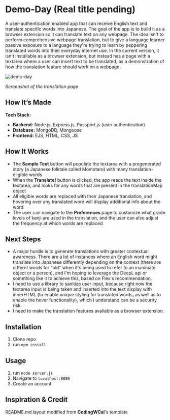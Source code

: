 # Demo-Day (Real title pending)

A user-authentication enabled app that can receive English text and translate specific words into Japanese. The goal of the app is to build it as a browser extension so it can translate text on any webpage. The idea isn't to perform comprehensive webpage translation, but to give a language learner passive exposure to a language they're trying to learn by peppering translated words into their everyday internet use. In the current version, it isn't installable as a browser extension, but instead has a page with a textarea where a user can insert text to be translated, as a demonstration of how the translation feature should work on a webpage.

![demo-day](https://github.com/user-attachments/assets/626c1973-c48c-451c-a680-140e069afb56)

*Screenshot of the translation page*

## How It’s Made

**Tech Stack:**  
- **Backend:** Node.js, Express.js, Passport.js (user authentication)
- **Database:** MongoDB, Mongoose
- **Frontend:** EJS, HTML, CSS, JS  

## How It Works
- The **Sample Text** button will populate the textarea with a pregenerated story (a Japanese folktale called Momotaro) with many translation-eligible words
-  When the **Translate!** button is clicked, the app reads the text inside the textarea, and looks for any words that are present in the translationMap object
- All eligible words are replaced with their Japanese translation, and hovering over any translated word will display additional info about the word
- The user can navigate to the **Preferences** page to customize what grade levels of kanji are used in the translation, and the user can also adjust the frequency at which words are replaced

## Next Steps
- A major hurdle is to generate translations with greater contextual awareness. There are a lot of instances where an English word might translate into Japanese differently depending on the context (there are differnt words for "old" when it's being used to refer to an inanimate object or a person), and I'm hoping to leverage the DeepL api or something like it to achieve this, based on Flex's recommendation.
- I need to use a library to sanitize user input, because right now the textarea input is being taken and inserted into the text display with innerHTML (to enable unique styling for translated words, as well as to enable the hover functionality), which I understand can be a security risk.
- I need to make the translation features available as a browser extension.

## Installation

1. Clone repo
2. run `npm install`

## Usage

1. run `node server.js`
2. Navigate to `localhost:8080`
3. Create an account

## Inspiration & Credit

README.md layout modified from **CodingWCal**'s template
